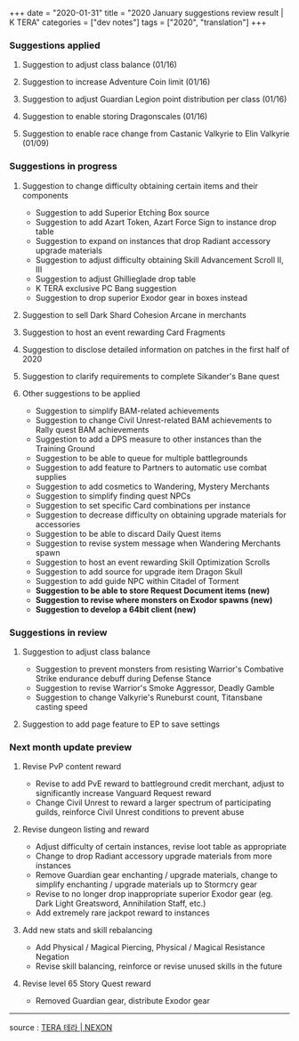 +++
date = "2020-01-31"
title = "2020 January suggestions review result | K TERA"
categories = ["dev notes"]
tags = ["2020", "translation"]
+++

### Suggestions applied
1. Suggestion to adjust class balance (01/16)

2. Suggestion to increase Adventure Coin limit (01/16)

3. Suggestion to adjust Guardian Legion point distribution per class (01/16)

4. Suggestion to enable storing Dragonscales (01/16)

5. Suggestion to enable race change from Castanic Valkyrie to Elin Valkyrie  (01/09)

### Suggestions in progress
1. Suggestion to change difficulty obtaining certain items and their components
    - Suggestion to add Superior Etching Box source
    - Suggestion to add Azart Token, Azart Force Sign to instance drop table
    - Suggestion to expand on instances that drop Radiant accessory upgrade materials
    - Suggestion to adjust difficulty obtaining Skill Advancement Scroll II, III
    - Suggestion to adjust Ghillieglade drop table
    - K TERA exclusive PC Bang suggestion
    - Suggestion to drop superior Exodor gear in boxes instead

2. Suggestion to sell Dark Shard Cohesion Arcane in merchants

3. Suggestion to host an event rewarding Card Fragments

4. Suggestion to disclose detailed information on patches in the first half of 2020

5. Suggestion to clarify requirements to complete Sikander's Bane quest

6. Other suggestions to be applied
    - Suggestion to simplify BAM-related achievements
    - Suggestion to change Civil Unrest-related BAM achievements to Rally quest BAM achievements
    - Suggestion to add a DPS measure to other instances than the Training Ground
    - Suggestion to be able to queue for multiple battlegrounds
    - Suggestion to add feature to Partners to automatic use combat supplies
    - Suggestion to add cosmetics to Wandering, Mystery Merchants
    - Suggestion to simplify finding quest NPCs
    - Suggestion to set specific Card combinations per instance
    - Suggestion to decrease difficulty on obtaining upgrade materials for accessories
    - Suggestion to be able to discard Daily Quest items
    - Suggestion to revise system message when Wandering Merchants spawn
    - Suggestion to host an event rewarding Skill Optimization Scrolls
    - Suggestion to add source for upgrade item Dragon Skull
    - Suggestion to add guide NPC within Citadel of Torment
    - **Suggestion to be able to store Request Document items (new)**
    - **Suggestion to revise where monsters on Exodor spawns (new)**
    - **Suggestion to develop a 64bit client (new)**

### Suggestions in review
1. Suggestion to adjust class balance
    - Suggestion to prevent monsters from resisting Warrior's Combative Strike endurance debuff during Defense Stance
    - Suggestion to revise Warrior's Smoke Aggressor, Deadly Gamble
    - Suggestion to change Valkyrie's Runeburst count, Titansbane casting speed

2. Suggestion to add page feature to EP to save settings

### Next month update preview
1. Revise PvP content reward
    - Revise to add PvE reward to battleground credit merchant, adjust to significantly increase Vanguard Request reward
    - Change Civil Unrest to reward a larger spectrum of participating guilds, reinforce Civil Unrest conditions to prevent abuse

2. Revise dungeon listing and reward
    - Adjust difficulty of certain instances, revise loot table as appropriate
    - Change to drop Radiant accessory upgrade materials from more instances
    - Remove Guardian gear enchanting / upgrade materials, change to simplify enchanting / upgrade materials up to Stormcry gear
    - Revise to no longer drop inappropriate superior Exodor gear (eg. Dark Light Greatsword, Annihilation Staff, etc.)
    - Add extremely rare jackpot reward to instances

3. Add new stats and skill rebalancing
    - Add Physical / Magical Piercing, Physical / Magical Resistance Negation
    - Revise skill balancing, reinforce or revise unused skills in the future

4. Revise level 65 Story Quest reward
    - Removed Guardian gear, distribute Exodor gear

----

source : [TERA 테라 | NEXON](http://tera.nexon.com/news/gmnote/View.aspx?n4PageNo=4&n4ArticleSN=459)
